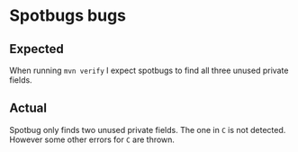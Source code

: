 # Spotbugs bugs

## Expected

When running `mvn verify` I expect spotbugs to find all three unused private fields.

## Actual

Spotbug only finds two unused private fields. The one in `C` is not detected. However some other errors for `C` are thrown.

